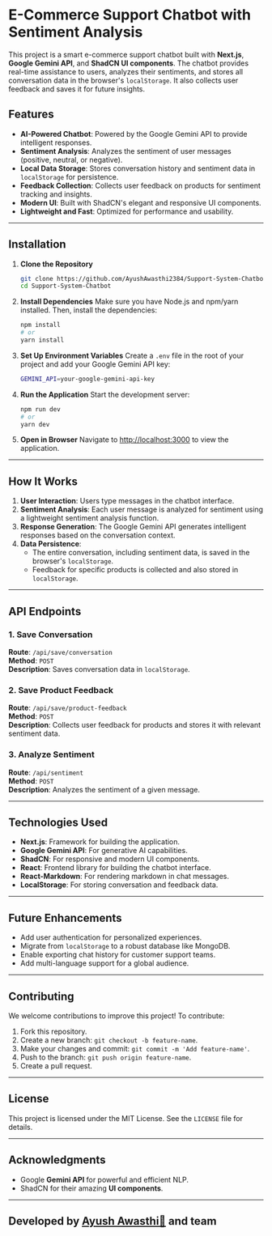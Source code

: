 # E-Commerce Support Chatbot with Sentiment Analysis

This project is a smart e-commerce support chatbot built with **Next.js**, **Google Gemini API**, and **ShadCN UI components**. The chatbot provides real-time assistance to users, analyzes their sentiments, and stores all conversation data in the browser's `localStorage`. It also collects user feedback and saves it for future insights.

## Features

- **AI-Powered Chatbot**: Powered by the Google Gemini API to provide intelligent responses.
- **Sentiment Analysis**: Analyzes the sentiment of user messages (positive, neutral, or negative).
- **Local Data Storage**: Stores conversation history and sentiment data in `localStorage` for persistence.
- **Feedback Collection**: Collects user feedback on products for sentiment tracking and insights.
- **Modern UI**: Built with ShadCN's elegant and responsive UI components.
- **Lightweight and Fast**: Optimized for performance and usability.

---

## Installation

1. **Clone the Repository**
   ```bash
   git clone https://github.com/AyushAwasthi2384/Support-System-Chatbot
   cd Support-System-Chatbot
   ```

2. **Install Dependencies**
   Make sure you have Node.js and npm/yarn installed. Then, install the dependencies:
   ```bash
   npm install
   # or
   yarn install
   ```

3. **Set Up Environment Variables**
   Create a `.env` file in the root of your project and add your Google Gemini API key:
   ```bash
   GEMINI_API=your-google-gemini-api-key
   ```

4. **Run the Application**
   Start the development server:
   ```bash
   npm run dev
   # or
   yarn dev
   ```

5. **Open in Browser**
   Navigate to [http://localhost:3000](http://localhost:3000) to view the application.

---

## How It Works

1. **User Interaction**: Users type messages in the chatbot interface.
2. **Sentiment Analysis**: Each user message is analyzed for sentiment using a lightweight sentiment analysis function.
3. **Response Generation**: The Google Gemini API generates intelligent responses based on the conversation context.
4. **Data Persistence**: 
   - The entire conversation, including sentiment data, is saved in the browser's `localStorage`.
   - Feedback for specific products is collected and also stored in `localStorage`.

---

## API Endpoints

### 1. Save Conversation
**Route**: `/api/save/conversation`  
**Method**: `POST`  
**Description**: Saves conversation data in `localStorage`.

### 2. Save Product Feedback
**Route**: `/api/save/product-feedback`  
**Method**: `POST`  
**Description**: Collects user feedback for products and stores it with relevant sentiment data.

### 3. Analyze Sentiment
**Route**: `/api/sentiment`  
**Method**: `POST`  
**Description**: Analyzes the sentiment of a given message.

---

## Technologies Used

- **Next.js**: Framework for building the application.
- **Google Gemini API**: For generative AI capabilities.
- **ShadCN**: For responsive and modern UI components.
- **React**: Frontend library for building the chatbot interface.
- **React-Markdown**: For rendering markdown in chat messages.
- **LocalStorage**: For storing conversation and feedback data.

---

## Future Enhancements

- Add user authentication for personalized experiences.
- Migrate from `localStorage` to a robust database like MongoDB.
- Enable exporting chat history for customer support teams.
- Add multi-language support for a global audience.

---

## Contributing

We welcome contributions to improve this project! To contribute:
1. Fork this repository.
2. Create a new branch: `git checkout -b feature-name`.
3. Make your changes and commit: `git commit -m 'Add feature-name'`.
4. Push to the branch: `git push origin feature-name`.
5. Create a pull request.

---

## License

This project is licensed under the MIT License. See the `LICENSE` file for details.

---

## Acknowledgments

- Google **Gemini API** for powerful and efficient NLP.
- ShadCN for their amazing **UI components**.

---

## Developed by [Ayush Awasthi🚀](https://www.github.com/AyushAwasthi2384) and team